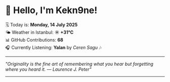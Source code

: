 # 👋 Hello, I'm Kekn9ne!

🗓️ Today is: **Monday, 14 July 2025**  
🌤️ Weather in Istanbul: **☀️   +31°C**  
📊 GitHub Contributions: **68**  
🎧 Currently Listening: **Yalan** by *Ceren Sagu* 🎶

---

_"Originality is the fine art of remembering what you hear but forgetting where you heard it.  — *Laurence J. Peter*"_

---
